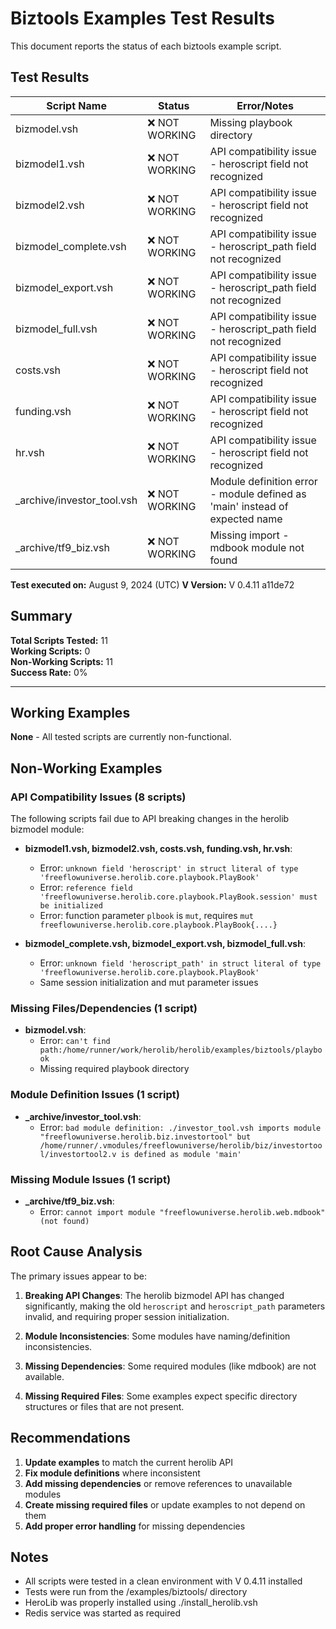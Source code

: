 # Biztools Examples Test Results

This document reports the status of each biztools example script.

## Test Results

| Script Name | Status | Error/Notes |
|-------------|--------|-------------|
| bizmodel.vsh | ❌ NOT WORKING | Missing playbook directory |
| bizmodel1.vsh | ❌ NOT WORKING | API compatibility issue - heroscript field not recognized |
| bizmodel2.vsh | ❌ NOT WORKING | API compatibility issue - heroscript field not recognized |
| bizmodel_complete.vsh | ❌ NOT WORKING | API compatibility issue - heroscript_path field not recognized |
| bizmodel_export.vsh | ❌ NOT WORKING | API compatibility issue - heroscript_path field not recognized |
| bizmodel_full.vsh | ❌ NOT WORKING | API compatibility issue - heroscript_path field not recognized |
| costs.vsh | ❌ NOT WORKING | API compatibility issue - heroscript field not recognized |
| funding.vsh | ❌ NOT WORKING | API compatibility issue - heroscript field not recognized |
| hr.vsh | ❌ NOT WORKING | API compatibility issue - heroscript field not recognized |
| _archive/investor_tool.vsh | ❌ NOT WORKING | Module definition error - module defined as 'main' instead of expected name |
| _archive/tf9_biz.vsh | ❌ NOT WORKING | Missing import - mdbook module not found |

**Test executed on:** August 9, 2024 (UTC)
**V Version:** V 0.4.11 a11de72

## Summary

**Total Scripts Tested:** 11  
**Working Scripts:** 0  
**Non-Working Scripts:** 11  
**Success Rate:** 0%

---

## Working Examples

**None** - All tested scripts are currently non-functional.

## Non-Working Examples

### API Compatibility Issues (8 scripts)

The following scripts fail due to API breaking changes in the herolib bizmodel module:

- **bizmodel1.vsh, bizmodel2.vsh, costs.vsh, funding.vsh, hr.vsh**: 
  - Error: `unknown field 'heroscript' in struct literal of type 'freeflowuniverse.herolib.core.playbook.PlayBook'`
  - Error: `reference field 'freeflowuniverse.herolib.core.playbook.PlayBook.session' must be initialized`
  - Error: function parameter `plbook` is `mut`, requires `mut freeflowuniverse.herolib.core.playbook.PlayBook{....}`

- **bizmodel_complete.vsh, bizmodel_export.vsh, bizmodel_full.vsh**:
  - Error: `unknown field 'heroscript_path' in struct literal of type 'freeflowuniverse.herolib.core.playbook.PlayBook'`
  - Same session initialization and mut parameter issues

### Missing Files/Dependencies (1 script)

- **bizmodel.vsh**: 
  - Error: `can't find path:/home/runner/work/herolib/herolib/examples/biztools/playbook`
  - Missing required playbook directory

### Module Definition Issues (1 script)

- **_archive/investor_tool.vsh**:
  - Error: `bad module definition: ./investor_tool.vsh imports module "freeflowuniverse.herolib.biz.investortool" but /home/runner/.vmodules/freeflowuniverse/herolib/biz/investortool/investortool2.v is defined as module 'main'`

### Missing Module Issues (1 script)

- **_archive/tf9_biz.vsh**:
  - Error: `cannot import module "freeflowuniverse.herolib.web.mdbook" (not found)`

## Root Cause Analysis

The primary issues appear to be:

1. **Breaking API Changes**: The herolib bizmodel API has changed significantly, making the old `heroscript` and `heroscript_path` parameters invalid, and requiring proper session initialization.

2. **Module Inconsistencies**: Some modules have naming/definition inconsistencies.

3. **Missing Dependencies**: Some required modules (like mdbook) are not available.

4. **Missing Required Files**: Some examples expect specific directory structures or files that are not present.

## Recommendations

1. **Update examples** to match the current herolib API
2. **Fix module definitions** where inconsistent
3. **Add missing dependencies** or remove references to unavailable modules
4. **Create missing required files** or update examples to not depend on them
5. **Add proper error handling** for missing dependencies

## Notes
- All scripts were tested in a clean environment with V 0.4.11 installed
- Tests were run from the /examples/biztools/ directory
- HeroLib was properly installed using ./install_herolib.vsh
- Redis service was started as required
